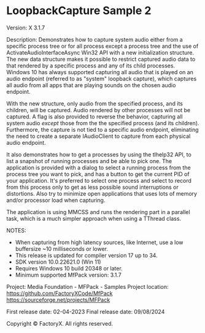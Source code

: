 # LoopbackCapture Sample 2

Version: X 3.1.7

Description:
Demonstrates how to capture system audio either from a specific process tree or for all process except a process tree and
the use of ActivateAudioInterfaceAsync Win32 API with a new initialization structure. 
The new data structure makes it possible to restrict captured audio data to that rendered by a specific 
process and any of its child processes. Windows 10 has always supported capturing all audio that is played on 
an audio endpoint (referred to as "system" loopback capture), which captures all audio from all apps that 
are playing sounds on the chosen audio endpoint. 

With the new structure, only audio from the specified process, and its children, will be captured. Audio rendered by
other processes will not be captured. A flag is also provided to reverse the behavior, capturing all system
audio *except* those from the the specified process (and its children). Furthermore, the capture is not tied to a 
specific audio endpoint, eliminating the need to create a separate IAudioClient to capture from each physical 
audio endpoint.

It also demonstrates how to get a processes by using the tlhelp32 API, to list a snapshot of running processes and be able to pick one.
The application is provided with a dialog to select a running process from the process tree you want to pick, and has
a button to get the current PID of your application.
It's preferred to select one process and select to record from this process only to get as less possible sound interruptions or distortions. 
Also try to minimize open applications that uses lots of memory and/or processor load when capturing.

The application is using MMCSS and runs the rendering part in a parallel task, which is a much simpler approach when using a TThread class. 

NOTES:
 - When capturing from high latency sources, like Internet, use a low buffersize ~10 milliseconds or lower.
 - This release is updated for compiler version 17 up to 34.
 - SDK version 10.0.22621.0 (Win 11)
 - Requires Windows 10 build 20348 or later.
 - Minimum supported MfPack version: 3.1.7

Project: Media Foundation - MFPack - Samples
Project location: https://github.com/FactoryXCode/MfPack
                  https://sourceforge.net/projects/MFPack

First release date: 02-04-2023
Final release date: 09/08/2024

Copyright © FactoryX. All rights reserved.